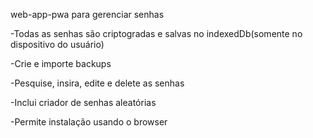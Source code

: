 web-app-pwa para gerenciar senhas

-Todas as senhas são criptogradas e salvas no indexedDb(somente no dispositivo do usuário)

-Crie e importe backups

-Pesquise, insira, edite e delete as senhas

-Inclui criador de senhas aleatórias

-Permite instalação usando o browser

